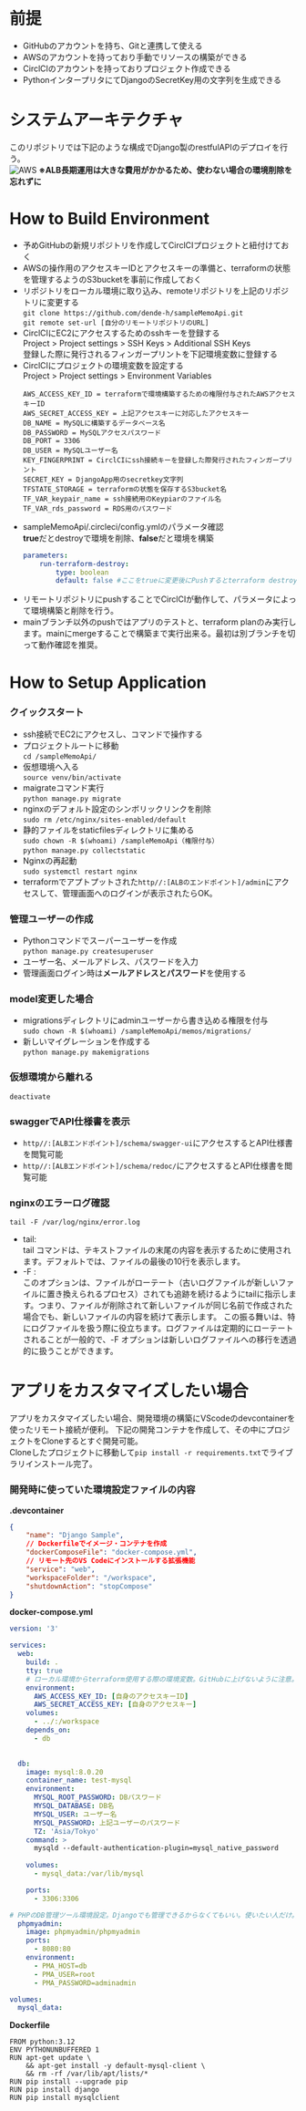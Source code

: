 # 前提
* GitHubのアカウントを持ち、Gitと連携して使える
* AWSのアカウントを持っており手動でリソースの構築ができる
* CirclCIのアカウントを持っておりプロジェクト作成できる
* PythonインタープリタにてDjangoのSecretKey用の文字列を生成できる

# システムアーキテクチャ
このリポジトリでは下記のような構成でDjango製のrestfulAPIのデプロイを行う。  
![AWS](./images/AWS.png)
**※ALB長期運用は大きな費用がかかるため、使わない場合の環境削除を忘れずに**
# How to Build Environment
* 予めGitHubの新規リポジトリを作成してCirclCIプロジェクトと紐付けておく
* AWSの操作用のアクセスキーIDとアクセスキーの準備と、terraformの状態を管理するようのS3bucketを事前に作成しておく
* リポジトリをローカル環境に取り込み、remoteリポジトリを上記のリポジトリに変更する  
```git clone https://github.com/dende-h/sampleMemoApi.git```  
```git remote set-url [自分のリモートリポジトリのURL]```
* CirclCIにEC2にアクセスするためのsshキーを登録する  
    Project > Project settings > SSH Keys > Additional SSH Keys  
    登録した際に発行されるフィンガープリントを下記環境変数に登録する
* CirclCIにプロジェクトの環境変数を設定する  
    Project > Project settings > Environment Variables  
    ```
    AWS_ACCESS_KEY_ID = terraformで環境構築するための権限付与されたAWSアクセスキーID
    AWS_SECRET_ACCESS_KEY = 上記アクセスキーに対応したアクセスキー
    DB_NAME = MySQLに構築するデータベース名
    DB_PASSWORD = MySQLアクセスパスワード
    DB_PORT = 3306
    DB_USER = MySQLユーザー名
    KEY_FINGERPRINT = CirclCIにssh接続キーを登録した際発行されたフィンガープリント
    SECRET_KEY = DjangoApp用のsecretkey文字列
    TFSTATE_STORAGE = terraformの状態を保存するS3bucket名
    TF_VAR_keypair_name = ssh接続用のKeypiarのファイル名
    TF_VAR_rds_password = RDS用のパスワード
    ```
* sampleMemoApi/.circleci/config.ymlのパラメータ確認  
    **true**だとdestroyで環境を削除、**false**だと環境を構築
    ```yaml
    parameters:
        run-terraform-destroy:
            type: boolean
            default: false #ここをtrueに変更後にPushするとterraform destroyを実施するジョブが走ります。
    ```
* リモートリポジトリにpushすることでCirclCIが動作して、パラメータによって環境構築と削除を行う。
* mainブランチ以外のpushではアプリのテストと、terraform planのみ実行します。mainにmergeすることで構築まで実行出来る。最初は別ブランチを切って動作確認を推奨。

# How to Setup Application
### クイックスタート
* ssh接続でEC2にアクセスし、コマンドで操作する
* プロジェクトルートに移動  
```cd /sampleMemoApi/```
* 仮想環境へ入る  
```source venv/bin/activate```
* maigrateコマンド実行  
```python manage.py migrate```
* nginxのデフォルト設定のシンボリックリンクを削除  
```sudo rm /etc/nginx/sites-enabled/default```
* 静的ファイルをstaticfilesディレクトリに集める  
```sudo chown -R $(whoami) /sampleMemoApi（権限付与）```  
```python manage.py collectstatic```
* Nginxの再起動  
```sudo systemctl restart nginx```  
* terraformでアプトプットされた```http//:[ALBのエンドポイント]/admin```にアクセスして、管理画面へのログインが表示されたらOK。

### 管理ユーザーの作成
* Pythonコマンドでスーパーユーザーを作成  
```python manage.py createsuperuser```
* ユーザー名、メールアドレス、パスワードを入力
* 管理画面ログイン時は**メールアドレスとパスワード**を使用する

### model変更した場合 
* migrationsディレクトリにadminユーザーから書き込める権限を付与  
```sudo chown -R $(whoami) /sampleMemoApi/memos/migrations/```  
* 新しいマイグレーションを作成する  
```python manage.py makemigrations```  
  
### 仮想環境から離れる
```deactivate```

### swaggerでAPI仕様書を表示
* ```http//:[ALBエンドポイント]/schema/swagger-ui```にアクセスするとAPI仕様書を閲覧可能
* ```http//:[ALBエンドポイント]/schema/redoc/```にアクセスするとAPI仕様書を閲覧可能

### nginxのエラーログ確認
```tail -F /var/log/nginx/error.log```  
* tail:  
tail コマンドは、テキストファイルの末尾の内容を表示するために使用されます。デフォルトでは、ファイルの最後の10行を表示します。  
* -F :  
このオプションは、ファイルがローテート（古いログファイルが新しいファイルに置き換えられるプロセス）されても追跡を続けるようにtailに指示します。つまり、ファイルが削除されて新しいファイルが同じ名前で作成された場合でも、新しいファイルの内容を続けて表示します。
この振る舞いは、特にログファイルを扱う際に役立ちます。ログファイルは定期的にローテートされることが一般的で、-F オプションは新しいログファイルへの移行を透過的に扱うことができます。

# アプリをカスタマイズしたい場合
アプリをカスタマイズしたい場合、開発環境の構築にVScodeのdevcontainerを使ったリモート接続が便利。
下記の開発コンテナを作成して、その中にプロジェクトをCloneするとすぐ開発可能。  
Cloneしたプロジェクトに移動して```pip install -r requirements.txt```でライブラリインストール完了。  
### 開発時に使っていた環境設定ファイルの内容
**.devcontainer**
```json
{
	"name": "Django Sample",
	// Dockerfileでイメージ・コンテナを作成
	"dockerComposeFile": "docker-compose.yml",
	// リモート先のVS Codeにインストールする拡張機能
	"service": "web",
	"workspaceFolder": "/workspace",
	"shutdownAction": "stopCompose"
}
```
**docker-compose.yml**  
```yml
version: '3'

services:
  web:
    build: .
    tty: true
    # ローカル環境からterraform使用する際の環境変数。GitHubに上げないように注意。ローカル環境でterraform使用しないなら不要
    environment:
      AWS_ACCESS_KEY_ID: [自身のアクセスキーID]　
      AWS_SECRET_ACCESS_KEY: [自身のアクセスキー]
    volumes:
      - ../:/workspace
    depends_on:
      - db

  
  db:
    image: mysql:8.0.20
    container_name: test-mysql
    environment:
      MYSQL_ROOT_PASSWORD: DBパスワード
      MYSQL_DATABASE: DB名
      MYSQL_USER: ユーザー名
      MYSQL_PASSWORD: 上記ユーザーのパスワード
      TZ: 'Asia/Tokyo'
    command: >
      mysqld --default-authentication-plugin=mysql_native_password
    
    volumes:
      - mysql_data:/var/lib/mysql

    ports:
      - 3306:3306

# PHPのDB管理ツール環境設定。Djangoでも管理できるからなくてもいい。使いたい人だけ。
  phpmyadmin:
    image: phpmyadmin/phpmyadmin
    ports:
      - 8080:80
    environment:
      - PMA_HOST=db
      - PMA_USER=root
      - PMA_PASSWORD=adminadmin

volumes:
  mysql_data:

```
**Dockerfile**  
```docker
FROM python:3.12
ENV PYTHONUNBUFFERED 1
RUN apt-get update \
    && apt-get install -y default-mysql-client \
    && rm -rf /var/lib/apt/lists/*
RUN pip install --upgrade pip
RUN pip install django
RUN pip install mysqlclient
```